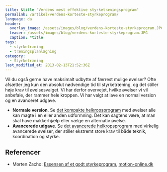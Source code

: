 ```yaml
---
title: &title "Verdens mest effektive styrketræningsprogram"
permalink: /artikel/verdens-korteste-styrkeprogram/
language: da
header:
  overlay_image: /assets/images/blog/verdens-korteste-styrkeprogram.JPG
  teaser: /assets/images/blog/verdens-korteste-styrkeprogram.JPG
  caption: *title
tags:
  - styrketræning
  - træningsplanlægning
category:
  - Styrketræning
last_modified_at: 2013-02-13T21:52:36Z
---
```


Vil du også gerne have maksimalt udbytte af færrest mulige øvelser? Ofte afsætter jeg kun den absolut nødvendige tid til styrketræning, og det stiller høje krav til øvelsesvalget. Vi har derfor overvejet, hvilke øvelser vi vil anbefale, der rammer hele kroppen. Vi har valgt at lave en normal version og en avanceret udgave.

- **Normale version**. Se [det kompakte helkropsprogram](/node/435) med øvelser alle kan magte i en eller anden udformning. Det kan sagtens være, at man skal have makkerhjælp eller vælge en alternativ øvelse.
- **Avancerede udgave**. Se [det avancerede helkropsprogram](/node/434) med virkelig avancerede øvelser, der stiller ekstremt store krav til både teknik, koordination og styrke.

## Referencer

- Morten Zacho: [Essensen af et godt styrkeprogram](https://www.motion-online.dk/essensen-godt-styrketraeningsprogram/), [motion-online.dk](http://motion-online.dk)
